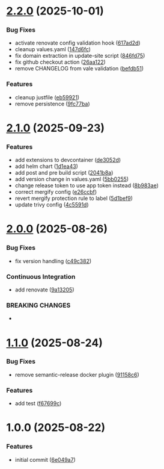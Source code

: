 # [2.2.0](https://github.com/aacebedo/hugo-deployer/compare/v2.1.0...v2.2.0) (2025-10-01)


### Bug Fixes

* activate renovate config validation hook ([617ad2d](https://github.com/aacebedo/hugo-deployer/commit/617ad2d33f8085eb5caa697013f4024befeeaa97))
* cleanup values.yaml ([147d6fc](https://github.com/aacebedo/hugo-deployer/commit/147d6fc0c7e07c09b39c8687a044b6126a78525e))
* fix domain extraction in update-site script ([846fd75](https://github.com/aacebedo/hugo-deployer/commit/846fd759279619a424d6aa15dab49e38c0c19e4b))
* fix github checkout action ([26aa122](https://github.com/aacebedo/hugo-deployer/commit/26aa1228325b20ce7ca5e4760c425eb35f09d4eb))
* remove CHANGELOG from vale validation ([befdb51](https://github.com/aacebedo/hugo-deployer/commit/befdb51998ed76440c207d154109246650c44ddf))


### Features

* cleanup justfile ([eb59921](https://github.com/aacebedo/hugo-deployer/commit/eb59921d9b321034d23b350aef760705572568bc))
* remove persistence ([9fc77ba](https://github.com/aacebedo/hugo-deployer/commit/9fc77ba5bc3de4837244b62ce46c44db99a375a4))

# [2.1.0](https://github.com/aacebedo/hugo-deployer/compare/v2.0.0...v2.1.0) (2025-09-23)


### Features

* add extensions to devcontainer ([de3052d](https://github.com/aacebedo/hugo-deployer/commit/de3052d06c8b0a628563f2e30fb21a4aaf894ce9))
* add helm chart ([1d1ea43](https://github.com/aacebedo/hugo-deployer/commit/1d1ea4375caa54afa61e1d9eaac987990081b84f))
* add post and pre build script ([2041b8a](https://github.com/aacebedo/hugo-deployer/commit/2041b8a332a2d9025826e97fec6dd9947f596f44))
* add version change in values.yaml ([5bb0255](https://github.com/aacebedo/hugo-deployer/commit/5bb0255e0a4f5e4aacbbef54300a6f99f143a93a))
* change release token to use app token instead ([8b983ae](https://github.com/aacebedo/hugo-deployer/commit/8b983ae5664c25f749f5debca708145c3b41c32a))
* correct mergify config ([e26ccbf](https://github.com/aacebedo/hugo-deployer/commit/e26ccbf8148d8a80c82eb08a39a3c30b65bef3f6))
* revert mergify protection rule to label ([5d1bef9](https://github.com/aacebedo/hugo-deployer/commit/5d1bef93f2a08148a598095f220ab44e5e355d6c))
* update trivy config ([4c5591d](https://github.com/aacebedo/hugo-deployer/commit/4c5591d9807d7f99dec1adc4a62b85305476893a))

# [2.0.0](https://github.com/aacebedo/hugo-deployer/compare/v1.1.0...v2.0.0) (2025-08-26)


### Bug Fixes

* fix version handling ([c49c382](https://github.com/aacebedo/hugo-deployer/commit/c49c38279fa03813515caa5699ae4dc7e5fbcdae))


### Continuous Integration

* add renovate ([9a13205](https://github.com/aacebedo/hugo-deployer/commit/9a13205dd958fa6147fd5ebc462388449ab44bde))


### BREAKING CHANGES

*

# [1.1.0](https://github.com/aacebedo/hugo-deployer/compare/v1.0.0...v1.1.0) (2025-08-24)


### Bug Fixes

* remove semantic-release docker plugin ([91158c6](https://github.com/aacebedo/hugo-deployer/commit/91158c634dcaa91c8344313a96182b130fd6a5b5))


### Features

* add test ([f67699c](https://github.com/aacebedo/hugo-deployer/commit/f67699c5d15f4099ece4e34b3c0552effbb40e56))

# 1.0.0 (2025-08-22)


### Features

* initial commit ([6e049a7](https://github.com/aacebedo/hugo-deployer/commit/6e049a7db87e6049a181d4ab5cc291f3b6b86277))
